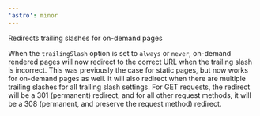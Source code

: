 ```yaml
---
'astro': minor
---
```


Redirects trailing slashes for on-demand pages

When the `trailingSlash` option is set to `always` or `never`, on-demand rendered pages will now redirect to the correct URL when the trailing slash is incorrect. This was previously the case for static pages, but now works for on-demand pages as well. It will also redirect when there are multiple trailing slashes for all trailing slash settings. For GET requests, the redirect will be a 301 (permanent) redirect, and for all other request methods, it will be a 308 (permanent, and preserve the request method) redirect.

